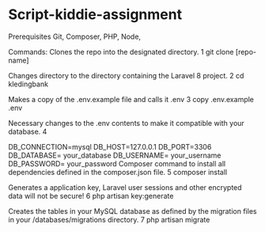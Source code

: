 # Script-kiddie-assignment

Prerequisites
Git, Composer, PHP, Node,

Commands:
Clones the repo into the designated directory.
1 git clone [repo-name]

Changes directory to the directory containing the Laravel 8 project.
2 cd kledingbank

Makes a copy of the .env.example file and calls it .env
3 copy .env.example .env

Necessary changes to the .env contents to make it compatible with your database.
4

DB_CONNECTION=mysql
DB_HOST=127.0.0.1
DB_PORT=3306
DB_DATABASE= your_database
DB_USERNAME= your_username
DB_PASSWORD= your_password
Composer command to install all dependencies defined in the composer.json file.
5 composer install

Generates a application key, Laravel user sessions and other encrypted data will not be secure!
6 php artisan key:generate

Creates the tables in your MySQL database as defined by the migration files in your /databases/migrations directory.
7 php artisan migrate
